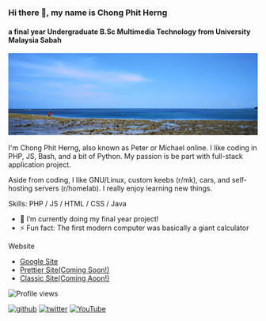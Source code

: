 ### Hi there 👋, my name is Chong Phit Herng
#### a final year Undergraduate B.Sc Multimedia Technology from University Malaysia Sabah

![You found me!](banner.jpg)

I'm Chong Phit Herng, also known as Peter or Michael online. I like coding in PHP, JS, Bash, and a bit of Python. My passion is be part with full-stack application project.

Aside from coding, I like GNU/Linux, custom keebs (r/mk), cars, and self-hosting servers (r/homelab). I really enjoy learning new things. 

Skills: PHP / JS / HTML / CSS / Java

- 🌱 I’m currently doing my final year project!
- ⚡ Fun fact: The first modern computer was basically a giant calculator

Website

- [Google Site](https://sites.google.com/view/rchongphitherng)
- [Prettier Site(Coming Soon!)](#)
- [Classic Site(Coming Aoon!)](#)

![Profile views](https://gpvc.arturio.dev/peterdigger)  

[<img src='https://cdn.jsdelivr.net/npm/simple-icons@3.0.1/icons/github.svg' alt='github' height='40'>](https://github.com/peterdigger)  [<img src='https://cdn.jsdelivr.net/npm/simple-icons@3.0.1/icons/twitter.svg' alt='twitter' height='40'>](https://twitter.com/gmachongherng99)  [<img src='https://cdn.jsdelivr.net/npm/simple-icons@3.0.1/icons/youtube.svg' alt='YouTube' height='40'>](https://www.youtube.com/channel/UCN0eq1iZ41S32vVyJK0XLVg)  
